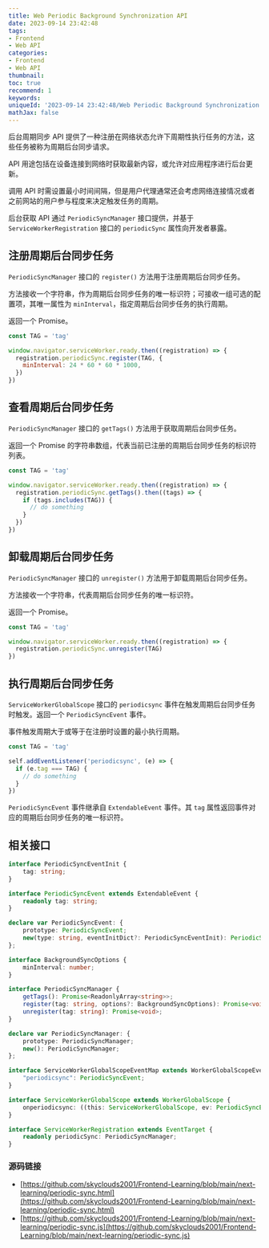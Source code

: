 ```yaml
---
title: Web Periodic Background Synchronization API
date: 2023-09-14 23:42:48
tags:
- Frontend
- Web API
categories:
- Frontend
- Web API
thumbnail: 
toc: true
recommend: 1
keywords: 
uniqueId: '2023-09-14 23:42:48/Web Periodic Background Synchronization API.html'
mathJax: false
---
```


后台周期同步 API 提供了一种注册在网络状态允许下周期性执行任务的方法，这些任务被称为周期后台同步请求。

API 用途包括在设备连接到网络时获取最新内容，或允许对应用程序进行后台更新。

调用 API 时需设置最小时间间隔，但是用户代理通常还会考虑网络连接情况或者之前网站的用户参与程度来决定触发任务的周期。

后台获取 API 通过 `PeriodicSyncManager` 接口提供，并基于 `ServiceWorkerRegistration` 接口的 `periodicSync` 属性向开发者暴露。

## 注册周期后台同步任务

`PeriodicSyncManager` 接口的 `register()` 方法用于注册周期后台同步任务。

方法接收一个字符串，作为周期后台同步任务的唯一标识符；可接收一组可选的配置项，其唯一属性为 `minInterval`，指定周期后台同步任务的执行周期。

返回一个 Promise。

```js
const TAG = 'tag'

window.navigator.serviceWorker.ready.then((registration) => {
  registration.periodicSync.register(TAG, {
    minInterval: 24 * 60 * 60 * 1000,
  })
})
```

## 查看周期后台同步任务

`PeriodicSyncManager` 接口的 `getTags()` 方法用于获取周期后台同步任务。

返回一个 Promise 的字符串数组，代表当前已注册的周期后台同步任务的标识符列表。

```js
const TAG = 'tag'

window.navigator.serviceWorker.ready.then((registration) => {
  registration.periodicSync.getTags().then((tags) => {
    if (tags.includes(TAG)) {
      // do something
    }
  })
})
```

## 卸载周期后台同步任务

`PeriodicSyncManager` 接口的 `unregister()` 方法用于卸载周期后台同步任务。

方法接收一个字符串，代表周期后台同步任务的唯一标识符。

返回一个 Promise。

```js
const TAG = 'tag'

window.navigator.serviceWorker.ready.then((registration) => {
  registration.periodicSync.unregister(TAG)
})
```

## 执行周期后台同步任务

`ServiceWorkerGlobalScope` 接口的 `periodicsync` 事件在触发周期后台同步任务时触发。返回一个 `PeriodicSyncEvent` 事件。

事件触发周期大于或等于在注册时设置的最小执行周期。

```js
const TAG = 'tag'

self.addEventListener('periodicsync', (e) => {
  if (e.tag === TAG) {
    // do something
  }
})
```

`PeriodicSyncEvent` 事件继承自 `ExtendableEvent` 事件。其 `tag` 属性返回事件对应的周期后台同步任务的唯一标识符。

## 相关接口

```ts
interface PeriodicSyncEventInit {
    tag: string;
}

interface PeriodicSyncEvent extends ExtendableEvent {
    readonly tag: string;
}

declare var PeriodicSyncEvent: {
    prototype: PeriodicSyncEvent;
    new(type: string, eventInitDict?: PeriodicSyncEventInit): PeriodicSyncEvent;
};

interface BackgroundSyncOptions {
    minInterval: number;
}

interface PeriodicSyncManager {
    getTags(): Promise<ReadonlyArray<string>>;
    register(tag: string, options?: BackgroundSyncOptions): Promise<void>;
    unregister(tag: string): Promise<void>;
}

declare var PeriodicSyncManager: {
    prototype: PeriodicSyncManager;
    new(): PeriodicSyncManager;
};

interface ServiceWorkerGlobalScopeEventMap extends WorkerGlobalScopeEventMap {
    "periodicsync": PeriodicSyncEvent;
}

interface ServiceWorkerGlobalScope extends WorkerGlobalScope {
    onperiodicsync: ((this: ServiceWorkerGlobalScope, ev: PeriodicSyncEvent) => any) | null;
}

interface ServiceWorkerRegistration extends EventTarget {
    readonly periodicSync: PeriodicSyncManager;
}
```

### 源码链接

* [https://github.com/skyclouds2001/Frontend-Learning/blob/main/next-learning/periodic-sync.html](https://github.com/skyclouds2001/Frontend-Learning/blob/main/next-learning/periodic-sync.html)
* [https://github.com/skyclouds2001/Frontend-Learning/blob/main/next-learning/periodic-sync.js](https://github.com/skyclouds2001/Frontend-Learning/blob/main/next-learning/periodic-sync.js)
